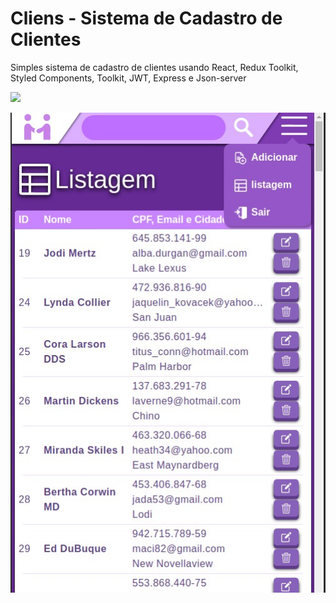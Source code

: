 # Cliens - Sistema de Cadastro de Clientes

Simples sistema de cadastro de clientes usando React, Redux Toolkit, Styled Components, Toolkit, JWT, Express e Json-server

<img src="https://github.com/LeonardoDaLuz/Cliens/blob/main/outros/GravacaoDemonstracaoCliens1.0.gif?raw=true" />

<p align="center">
<img src="https://github.com/LeonardoDaLuz/Cliens/blob/main/outros/responsividadeScreenshot.jpeg?raw=true" />
</p>